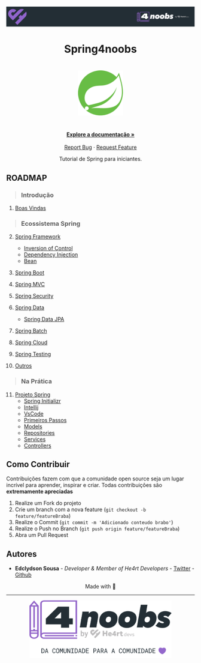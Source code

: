 <!-- Logo 4noobs -->

<p align="center">
  <a href="https://github.com/he4rt/4noobs" target="_blank">
    <img src="images/header_4noobs.svg">
  </a>
</p>

<!-- Title -->

<p align="center">
  <h1 align="center">Spring4noobs</h1>

  <h1 align="center"><img src="images\spring-logo.svg" alt="Spring Framework" width="120"></h1>
  
  <p align="center">
    <br />
    <a href="https://spring.io/projects/spring-framework"><strong>Explore a documentação »</strong></a>
    <br />
    <br />
    <a href="https://github.com/Edclydson/Spring4noobs/issues/new">Report Bug</a>
    ·
    <a href="https://github.com/Edclydson/Spring4noobs/issues/new">Request Feature</a>
  </p>
</p>
    
 <!-- ABOUT THE PROJECT -->

<p align="center">
Tutorial de Spring para iniciantes.
</p>
<!-- ROADMAP OF PROJECT -->

## ROADMAP

>### Introdução
1. [Boas Vindas](/content/Introducao/1-Boas_Vindas/Boas_Vindas.md)

>### Ecossistema Spring
 
2. [Spring Framework](/content/EcossistemaSpring/2-Spring/Spring.md)
    - [Inversion of Control](/content/EcossistemaSpring/2-Spring/IoC.md)
    - [Dependency Injection](/content/EcossistemaSpring/2-Spring/DI.md)
    - [Bean](/content/EcossistemaSpring/2-Spring/Bean.md)

3. [Spring Boot](/content/EcossistemaSpring/3-SpringBoot/SpringBoot.md)
4. [Spring MVC](/content/EcossistemaSpring/4-SpringMVC/SpringMVC.md)
5. [Spring Security](/content/EcossistemaSpring/5-SpringSecurity/SpringSecurity.md)
6. [Spring Data](/content/EcossistemaSpring/6-SpringData/SpringData.md)
    - [Spring Data JPA](/content/EcossistemaSpring/6-SpringData/SpringDataJPA.md)
7. [Spring Batch](/content/EcossistemaSpring/7-SpringBatch/SpringBatch.md)
8. [Spring Cloud](/content/EcossistemaSpring/8-SpringCloud/SpringCloud.md)
9. [Spring Testing](/content/EcossistemaSpring/9-SpringTesting/SpringTesting.md)
10. [Outros](/content/EcossistemaSpring/10-Outros/Outros.md)

>### Na Prática
11. [Projeto Spring](/content/ProjetoSpring/ProjetoSpring.md)
    - [Spring Initializr](/content/ProjetoSpring/SpringInitializr.md)
    - [Intellij](/content/ProjetoSpring/Intellij.md)
    - [VsCode](/content/ProjetoSpring/VsCode.md)
    - [Primeiros Passos](/content/ProjetoSpring/PrimeirosPassos.md)
    - [Models](/content/ProjetoSpring/Models.md)
    - [Repositories](/content/ProjetoSpring/Repositories.md)
    - [Services](/content/ProjetoSpring/Services.md)
    - [Controllers](/content/ProjetoSpring/Controllers.md)
    
<!-- CONTRIBUTING -->

## Como Contribuir

Contribuições fazem com que a comunidade open source seja um lugar incrível para aprender, inspirar e criar. Todas contribuições
são **extremamente apreciadas**

1. Realize um Fork do projeto
2. Crie um branch com a nova feature (`git checkout -b feature/featureBraba`)
3. Realize o Commit (`git commit -m 'Adicionado conteudo brabo'`)
4. Realize o Push no Branch (`git push origin feature/featureBraba`)
5. Abra um Pull Request

## Autores

- **Edclydson Sousa** - _Developer & Member of He4rt Developers_ - [Twitter](https://twitter.com/edclydson) - [Github](https://github.com/edclydson)

<p align="center">Made with 💜</p>

---

<p align="center">
  <a href="https://github.com/he4rt/4noobs" target="_blank">
    <img src="images/footer_4noobs.svg" width="380">
  </a>
</p>